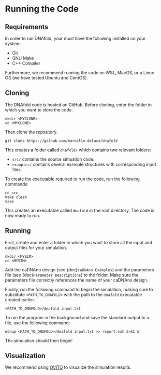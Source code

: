 # Running the Code

## Requirements

In order to run DNAfold, your must have the following installed on your system:

- Git
- GNU Make
- C++ Compiler

Furthermore, we recommend running the code on WSL, MacOS, or a Linux OS (we have tested Ubuntu and CentOS).

## Cloning

The DNAfold code is hosted on GitHub. Before cloning, enter the folder in which you want to store the code.

```
mkdir <MYCLONE>
cd <MYCLONE>
```

Then clone the repository.

```
git clone https://github.com/marcello-deluca/dnafold
```

This creates a folder called `dnafold/` which contains two relevant folders:
- `src/` contains the source simuation code.
- `examples/` contains several example structures with corresponding input files.

To create the executable required to run the code, run the following commands:

```
cd src
make clean
make
```

This creates an executable called `dnafold` in the root directory. The code is now ready to run.

## Running

First, create and enter a folder in which you want to store all the input and output files for your simulation.

```
mkdir <MYSIM>
cd <MYSIM>
```

Add the caDNAno design (see {doc}`caDNAno Examples`) and the parameters file (see {doc}`Parameter Descriptions`) to the folder. Make sure the parameters file correctly references the name of your caDNAno design.

Finally, run the following command to begin the simulation, making sure to substitute `<PATH_TO_DNAFOLD>` with the path to the `dnafold` executable created earlier.

```
<PATH_TO_DNAFOLD>/dnafold input.txt
```

To run the program in the background and save the standard output to a file, use the following command:

```
nohup <PATH_TO_DNAFOLD>/dnafold input.txt >> report.out 2>&1 &
```

The simulation should then begin!

## Visualization

We recommend using [OVITO](https://ovito.org) to visualize the simulation results.

